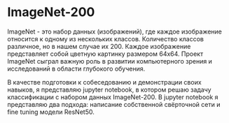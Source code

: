 # ImageNet-200

ImageNet - это набор данных (изображений), где каждое изображение относится к одному из нескольких классов. Количество классов различное, но в нашем случае их 200. Каждое изображение представляет собой цветную картинку размером 64x64. Проект ImageNet сыграл важную роль в развитии компьютерного зрения и исследований в области глубокого обучения.

В качестве подготовки к собеседованию и демонстрации своих навыков, я представляю jupyter notebook, в котором решаю задачу классификации с набором данных ImageNet-200. В jupyter notebook я представляю два подхода: написание собственной свёрточной сети и fine tuning модели ResNet50.